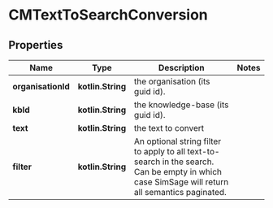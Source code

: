 
# CMTextToSearchConversion

## Properties
Name | Type | Description | Notes
------------ | ------------- | ------------- | -------------
**organisationId** | **kotlin.String** | the organisation (its guid id). | 
**kbId** | **kotlin.String** | the knowledge-base (its guid id). | 
**text** | **kotlin.String** | the text to convert | 
**filter** | **kotlin.String** | An optional string filter to apply to all text-to-search in the search.  Can be empty in which case SimSage will return all semantics paginated. | 



